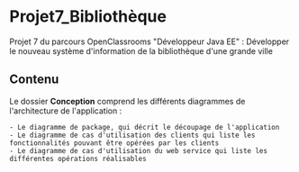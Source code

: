 # Projet7_Bibliothèque

Projet 7 du parcours OpenClassrooms "Développeur Java EE" : Développer le nouveau système d'information de la bibliothèque d'une grande ville 

## Contenu 

Le dossier **Conception** comprend les différents diagrammes de l'architecture de l'application :

	- Le diagramme de package, qui décrit le découpage de l'application
	- Le diagramme de cas d'utilisation des clients qui liste les fonctionnalités pouvant être opérées par les clients
	- Le diagramme de cas d'utilisation du web service qui liste les différentes opérations réalisables